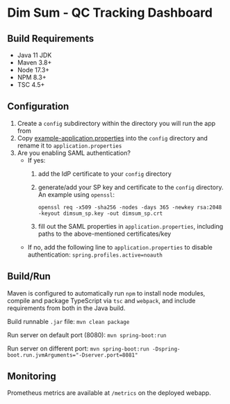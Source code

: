 # Dim Sum - QC Tracking Dashboard

## Build Requirements

* Java 11 JDK
* Maven 3.8+
* Node 17.3+
* NPM 8.3+
* TSC 4.5+

## Configuration

1. Create a `config` subdirectory within the directory you will run the app from
2. Copy [example-application.properties](example-application.properties) into the `config`
   directory and rename it to `application.properties`
3. Are you enabling SAML authentication?
   * If yes:
     1. add the IdP certificate to your `config` directory
     2. generate/add your SP key and certificate to the `config` directory. An example using `openssl`:
     
        `openssl req -x509 -sha256 -nodes -days 365 -newkey rsa:2048 -keyout dimsum_sp.key -out dimsum_sp.crt`

     3. fill out the SAML properties in `application.properties`, including paths to the
        above-mentioned certificates/key
   * If no, add the following line to `application.properties` to disable authentication:
     `spring.profiles.active=noauth`

## Build/Run

Maven is configured to automatically run `npm` to install node modules, compile and package
TypeScript via `tsc` and `webpack`, and include requirements from both in the Java build.

Build runnable `.jar` file: `mvn clean package`

Run server on default port (8080): `mvn spring-boot:run`

Run server on different port: `mvn spring-boot:run -Dspring-boot.run.jvmArguments="-Dserver.port=8081"`

## Monitoring

Prometheus metrics are available at `/metrics` on the deployed webapp.

